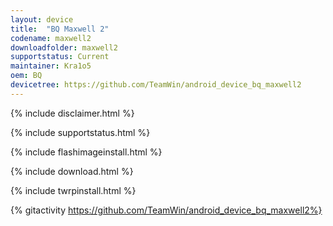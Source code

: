 ```yaml
---
layout: device
title:  "BQ Maxwell 2"
codename: maxwell2
downloadfolder: maxwell2 
supportstatus: Current
maintainer: Kra1o5
oem: BQ
devicetree: https://github.com/TeamWin/android_device_bq_maxwell2
---
```


{% include disclaimer.html %}

{% include supportstatus.html %}

{% include flashimageinstall.html %}

{% include download.html %}

{% include twrpinstall.html %}

{% gitactivity  https://github.com/TeamWin/android_device_bq_maxwell2%}
